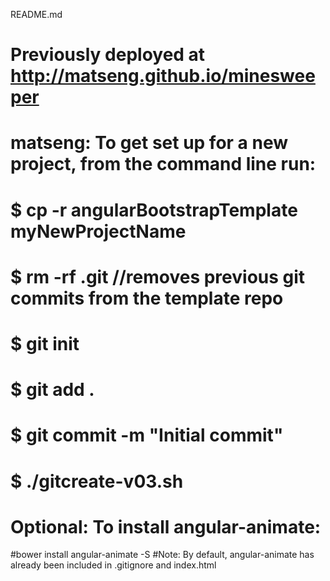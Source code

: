 README.md

# Previously deployed at http://matseng.github.io/minesweeper

# matseng: To get set up for a new project, from the command line run:
  #  $ cp -r angularBootstrapTemplate myNewProjectName
  #  $ rm -rf .git  //removes previous git commits from the template repo
  #  $ git init
  #  $ git add .
  #  $ git commit -m "Initial commit"
  #  $ ./gitcreate-v03.sh

# Optional: To install angular-animate:
  #bower install angular-animate -S
  #Note: By default, angular-animate has already been included in .gitignore and index.html
